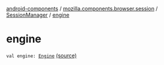 [android-components](../../index.md) / [mozilla.components.browser.session](../index.md) / [SessionManager](index.md) / [engine](./engine.md)

# engine

`val engine: `[`Engine`](../../mozilla.components.concept.engine/-engine/index.md) [(source)](https://github.com/mozilla-mobile/android-components/blob/master/components/browser/session/src/main/java/mozilla/components/browser/session/SessionManager.kt#L29)